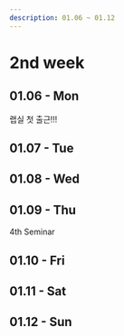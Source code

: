 ```yaml
---
description: 01.06 ~ 01.12
---
```


# 2nd week

## 01.06 - Mon

랩실 첫 출근!!!

## 01.07 - Tue



## 01.08 - Wed



## 01.09 - Thu

4th Seminar



## 01.10 - Fri



## 01.11 - Sat



## 01.12 - Sun

